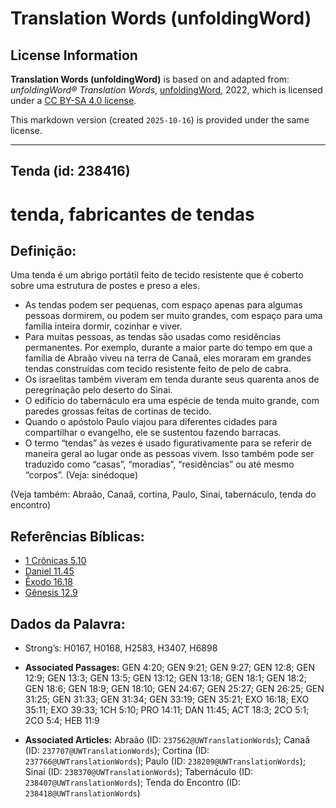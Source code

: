 # Translation Words (unfoldingWord)

## License Information

**Translation Words (unfoldingWord)** is based on and adapted from: _unfoldingWord® Translation Words_, [unfoldingWord](https://unfoldingword.org/utw), 2022, which is licensed under a [CC BY-SA 4.0 license](https://creativecommons.org/licenses/by-sa/4.0/legalcode.en).

This markdown version (created `2025-10-16`) is provided under the same license.



--------------------------------

## Tenda (id: 238416)

tenda, fabricantes de tendas
============================

Definição:
----------

Uma tenda é um abrigo portátil feito de tecido resistente que é coberto sobre uma estrutura de postes e preso a eles.

* As tendas podem ser pequenas, com espaço apenas para algumas pessoas dormirem, ou podem ser muito grandes, com espaço para uma família inteira dormir, cozinhar e viver.
* Para muitas pessoas, as tendas são usadas como residências permanentes. Por exemplo, durante a maior parte do tempo em que a família de Abraão viveu na terra de Canaã, eles moraram em grandes tendas construídas com tecido resistente feito de pelo de cabra.
* Os israelitas também viveram em tenda durante seus quarenta anos de peregrinação pelo deserto do Sinai.
* O edifício do tabernáculo era uma espécie de tenda muito grande, com paredes grossas feitas de cortinas de tecido.
* Quando o apóstolo Paulo viajou para diferentes cidades para compartilhar o evangelho, ele se sustentou fazendo barracas.
* O termo “tendas” às vezes é usado figurativamente para se referir de maneira geral ao lugar onde as pessoas vivem. Isso também pode ser traduzido como “casas”, “moradias”, “residências” ou até mesmo “corpos”. (Veja: sinédoque)

(Veja também: Abraão, Canaã, cortina, Paulo, Sinai, tabernáculo, tenda do encontro)

Referências Bíblicas:
---------------------

* [1 Crônicas 5\.10](https://ref.ly/1Chr5:10)
* [Daniel 11\.45](https://ref.ly/Dan11:45)
* [Êxodo 16\.18](https://ref.ly/Exod16:18)
* [Gênesis 12\.9](https://ref.ly/Gen12:9)

Dados da Palavra:
-----------------

* Strong’s: H0167, H0168, H2583, H3407, H6898

* **Associated Passages:** GEN 4:20; GEN 9:21; GEN 9:27; GEN 12:8; GEN 12:9; GEN 13:3; GEN 13:5; GEN 13:12; GEN 13:18; GEN 18:1; GEN 18:2; GEN 18:6; GEN 18:9; GEN 18:10; GEN 24:67; GEN 25:27; GEN 26:25; GEN 31:25; GEN 31:33; GEN 31:34; GEN 33:19; GEN 35:21; EXO 16:18; EXO 35:11; EXO 39:33; 1CH 5:10; PRO 14:11; DAN 11:45; ACT 18:3; 2CO 5:1; 2CO 5:4; HEB 11:9
* **Associated Articles:** Abraão (ID: `237562@UWTranslationWords`); Canaã (ID: `237707@UWTranslationWords`); Cortina (ID: `237766@UWTranslationWords`); Paulo (ID: `238209@UWTranslationWords`); Sinai (ID: `238370@UWTranslationWords`); Tabernáculo (ID: `238407@UWTranslationWords`); Tenda do Encontro (ID: `238418@UWTranslationWords`)

